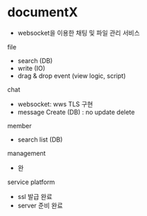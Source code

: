 # documentX
- websocket을 이용한 채팅 및 파일 관리 서비스

file
- search  (DB)
- write (IO)
- drag & drop event (view logic, script)

chat
- websocket: wws TLS 구현
- message Create (DB) : no update delete

member
- search list (DB)

management
- 완

service platform
- ssl 발급 완료
- server 준비 완료
